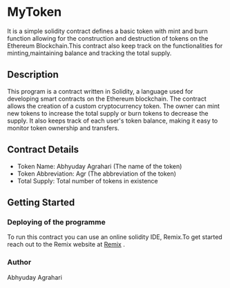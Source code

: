 # MyToken
It is a simple solidity contract defines a basic token with mint and burn function allowing for the construction and destruction of tokens on the Ethereum Blockchain.This contract also keep track on the functionalities for minting,maintaining balance and tracking the total supply.

## Description 
This program is a contract written in Solidity, a language used for developing smart contracts on the Ethereum blockchain. The contract allows the creation of a custom cryptocurrency token. The owner can mint new tokens to increase the total supply or burn tokens to decrease the supply. It also keeps track of each user's token balance, making it easy to monitor token ownership and transfers.

## Contract Details
- Token Name: Abhyuday Agrahari (The name of the token)
- Token Abbreviation: Agr (The abbreviation of the token)
- Total Supply: Total number of tokens in existence

## Getting Started
### Deploying of the programme
To run this contract you can use an online solidity IDE, Remix.To get started reach out to the Remix website at [Remix](https://remix.ethereum.org/) .

### Author
Abhyuday Agrahari
